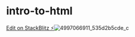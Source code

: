 # intro-to-html

[Edit on StackBlitz ⚡️](https://stackblitz.com/edit/js-2gyhd6)![4997066911_535d2b5cde_c](https://github.com/jbasuel/intro-to-html/assets/136934573/3b541688-67a6-4436-9855-719bfac61a02)
